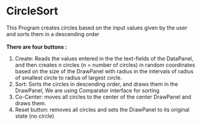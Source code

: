 # CircleSort

This Program creates circles based on the input values given by the user and sorts them in a descending order<br/><br/>
<b>There are four buttons : </b><br/>
<ol>
  <li>Create: Reads the values entered in the the text-fields of the DataPanel, and then creates n circles (n = number of circles) in random coordinates based on the size of the DrawPanel with radius in the intervals of radius of smallest circle to radius of largest circle.</li>
  <li>Sort: Sorts the circles in descending order, and draws them in the DrawPanel, We are using Comparator interface for sorting</li>
  <li>Co-Center: moves all circles to the center of the center DrawPanel and draws them.</li>
  <li>Reset button: removes all circles and sets the DrawPanel to its original state (no circle)</li>
<ol>
